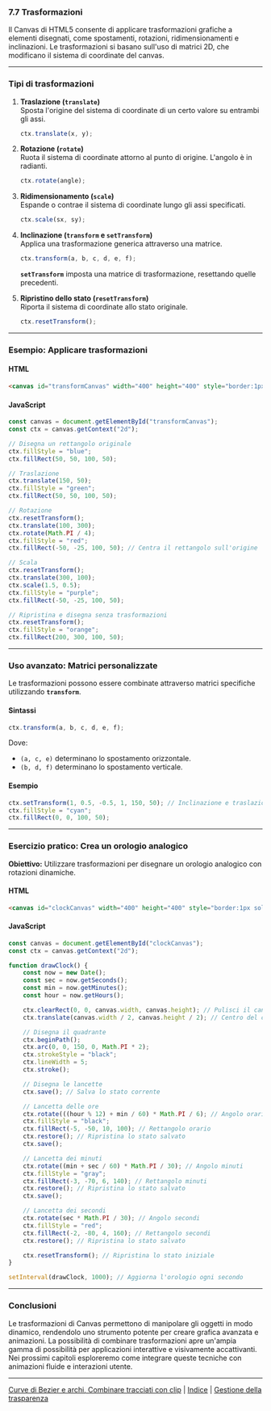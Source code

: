 ### **7.7 Trasformazioni**

Il Canvas di HTML5 consente di applicare trasformazioni grafiche a elementi disegnati, come spostamenti, rotazioni, ridimensionamenti e inclinazioni. Le trasformazioni si basano sull'uso di matrici 2D, che modificano il sistema di coordinate del canvas.

---

### **Tipi di trasformazioni**

1. **Traslazione (`translate`)**  
   Sposta l'origine del sistema di coordinate di un certo valore su entrambi gli assi.

   ```javascript
   ctx.translate(x, y);
   ```

2. **Rotazione (`rotate`)**  
   Ruota il sistema di coordinate attorno al punto di origine. L'angolo è in radianti.

   ```javascript
   ctx.rotate(angle);
   ```

3. **Ridimensionamento (`scale`)**  
   Espande o contrae il sistema di coordinate lungo gli assi specificati.

   ```javascript
   ctx.scale(sx, sy);
   ```

4. **Inclinazione (`transform` e `setTransform`)**  
   Applica una trasformazione generica attraverso una matrice.

   ```javascript
   ctx.transform(a, b, c, d, e, f);
   ```

   **`setTransform`** imposta una matrice di trasformazione, resettando quelle precedenti.

5. **Ripristino dello stato (`resetTransform`)**  
   Riporta il sistema di coordinate allo stato originale.

   ```javascript
   ctx.resetTransform();
   ```

---

### **Esempio: Applicare trasformazioni**

#### **HTML**
```html
<canvas id="transformCanvas" width="400" height="400" style="border:1px solid black;"></canvas>
```

#### **JavaScript**
```javascript
const canvas = document.getElementById("transformCanvas");
const ctx = canvas.getContext("2d");

// Disegna un rettangolo originale
ctx.fillStyle = "blue";
ctx.fillRect(50, 50, 100, 50);

// Traslazione
ctx.translate(150, 50);
ctx.fillStyle = "green";
ctx.fillRect(50, 50, 100, 50);

// Rotazione
ctx.resetTransform();
ctx.translate(100, 300);
ctx.rotate(Math.PI / 4);
ctx.fillStyle = "red";
ctx.fillRect(-50, -25, 100, 50); // Centra il rettangolo sull'origine

// Scala
ctx.resetTransform();
ctx.translate(300, 100);
ctx.scale(1.5, 0.5);
ctx.fillStyle = "purple";
ctx.fillRect(-50, -25, 100, 50);

// Ripristina e disegna senza trasformazioni
ctx.resetTransform();
ctx.fillStyle = "orange";
ctx.fillRect(200, 300, 100, 50);
```

---

### **Uso avanzato: Matrici personalizzate**

Le trasformazioni possono essere combinate attraverso matrici specifiche utilizzando **`transform`**.

#### **Sintassi**
```javascript
ctx.transform(a, b, c, d, e, f);
```
Dove:
- `(a, c, e)` determinano lo spostamento orizzontale.
- `(b, d, f)` determinano lo spostamento verticale.

#### **Esempio**
```javascript
ctx.setTransform(1, 0.5, -0.5, 1, 150, 50); // Inclinazione e traslazione
ctx.fillStyle = "cyan";
ctx.fillRect(0, 0, 100, 50);
```

---

### **Esercizio pratico: Crea un orologio analogico**

**Obiettivo:** Utilizzare trasformazioni per disegnare un orologio analogico con rotazioni dinamiche.

#### **HTML**
```html
<canvas id="clockCanvas" width="400" height="400" style="border:1px solid black;"></canvas>
```

#### **JavaScript**
```javascript
const canvas = document.getElementById("clockCanvas");
const ctx = canvas.getContext("2d");

function drawClock() {
    const now = new Date();
    const sec = now.getSeconds();
    const min = now.getMinutes();
    const hour = now.getHours();

    ctx.clearRect(0, 0, canvas.width, canvas.height); // Pulisci il canvas
    ctx.translate(canvas.width / 2, canvas.height / 2); // Centro del canvas

    // Disegna il quadrante
    ctx.beginPath();
    ctx.arc(0, 0, 150, 0, Math.PI * 2);
    ctx.strokeStyle = "black";
    ctx.lineWidth = 5;
    ctx.stroke();

    // Disegna le lancette
    ctx.save(); // Salva lo stato corrente

    // Lancetta delle ore
    ctx.rotate(((hour % 12) + min / 60) * Math.PI / 6); // Angolo orario
    ctx.fillStyle = "black";
    ctx.fillRect(-5, -50, 10, 100); // Rettangolo orario
    ctx.restore(); // Ripristina lo stato salvato
    ctx.save();

    // Lancetta dei minuti
    ctx.rotate((min + sec / 60) * Math.PI / 30); // Angolo minuti
    ctx.fillStyle = "gray";
    ctx.fillRect(-3, -70, 6, 140); // Rettangolo minuti
    ctx.restore(); // Ripristina lo stato salvato
    ctx.save();

    // Lancetta dei secondi
    ctx.rotate(sec * Math.PI / 30); // Angolo secondi
    ctx.fillStyle = "red";
    ctx.fillRect(-2, -80, 4, 160); // Rettangolo secondi
    ctx.restore(); // Ripristina lo stato salvato

    ctx.resetTransform(); // Ripristina lo stato iniziale
}

setInterval(drawClock, 1000); // Aggiorna l'orologio ogni secondo
```

---

### **Conclusioni**

Le trasformazioni di Canvas permettono di manipolare gli oggetti in modo dinamico, rendendolo uno strumento potente per creare grafica avanzata e animazioni. La possibilità di combinare trasformazioni apre un'ampia gamma di possibilità per applicazioni interattive e visivamente accattivanti. Nei prossimi capitoli esploreremo come integrare queste tecniche con animazioni fluide e interazioni utente.

---
[Curve di Bezier e archi, Combinare tracciati con clip](<07.06 Curve di Bezier e archi, Combinare tracciati con clip.md>) | [Indice](<README.md>) | [Gestione della trasparenza](<07.08 Gestione della trasparenza.md>)